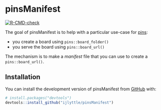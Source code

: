 
<!-- README.md is generated from README.Rmd. Please edit that file -->

# pinsManifest

<!-- badges: start -->

[![R-CMD-check](https://github.com/ijlyttle/pinsManifest/actions/workflows/R-CMD-check.yaml/badge.svg)](https://github.com/ijlyttle/pinsManifest/actions/workflows/R-CMD-check.yaml)
<!-- badges: end -->

The goal of pinsManifest is to help with a particular use-case for
[pins]():

-   you create a board using `pins::board_folder()`
-   you serve the board using `pins::board_url()`

The mechanism is to make a *manifest* file that you can use to create a
`pins::board_url()`.

## Installation

You can install the development version of pinsManifest from
[GitHub](https://github.com/) with:

``` r
# install.packages("devtools")
devtools::install_github("ijlyttle/pinsManifest")
```
